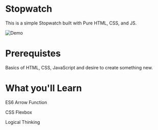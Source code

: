# Stopwatch
This is a simple Stopwatch built with Pure HTML, CSS, and JS.

![Demo](https://user-images.githubusercontent.com/86506636/155303241-24c3d4b1-2560-48e3-a327-15e6a8311ee5.gif)

# Prerequistes
Basics of HTML, CSS, JavaScript and desire to create something new.

# What you'll Learn
ES6 Arrow Function

CSS Flexbox

Logical Thinking
